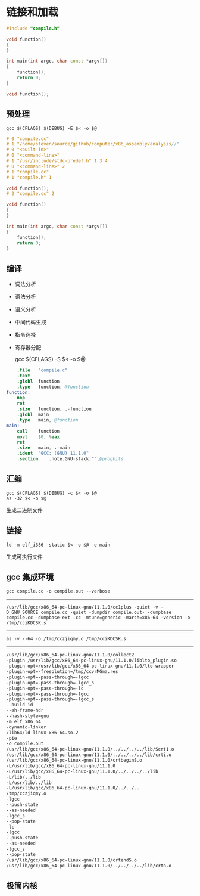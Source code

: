 # 链接和加载

```cpp
#include "compile.h"

void function()
{
}

int main(int argc, char const *argv[])
{
    function();
    return 0;
}
```

```cpp
void function();
```

## 预处理

    gcc $(CFLAGS) $(DEBUG) -E $< -o $@

```cpp
# 0 "compile.cc"
# 1 "/home/steven/source/github/computer/x86_assembly/analysis//"
# 0 "<built-in>"
# 0 "<command-line>"
# 1 "/usr/include/stdc-predef.h" 1 3 4
# 0 "<command-line>" 2
# 1 "compile.cc"
# 1 "compile.h" 1

void function();
# 2 "compile.cc" 2

void function()
{
}

int main(int argc, char const *argv[])
{
    function();
    return 0;
}
```

## 编译

- 词法分析
- 语法分析
- 语义分析
- 中间代码生成
- 指令选择
- 寄存器分配

    gcc $(CFLAGS) -S $< -o $@

```s
	.file	"compile.c"
	.text
	.globl	function
	.type	function, @function
function:
	nop
	ret
	.size	function, .-function
	.globl	main
	.type	main, @function
main:
	call	function
	movl	$0, %eax
	ret
	.size	main, .-main
	.ident	"GCC: (GNU) 11.1.0"
	.section	.note.GNU-stack,"",@progbits
```

## 汇编

    gcc $(CFLAGS) $(DEBUG) -c $< -o $@
    as -32 $< -o $@

生成二进制文件

## 链接

    ld -m elf_i386 -static $< -o $@ -e main

生成可执行文件

## gcc 集成环境

	gcc compile.cc -o compile.out --verbose

---

	/usr/lib/gcc/x86_64-pc-linux-gnu/11.1.0/cc1plus -quiet -v -D_GNU_SOURCE compile.cc -quiet -dumpdir compile.out- -dumpbase compile.cc -dumpbase-ext .cc -mtune=generic -march=x86-64 -version -o /tmp/cciKDCSK.s

---

	as -v --64 -o /tmp/cczjiqmy.o /tmp/cciKDCSK.s


---

```sh
/usr/lib/gcc/x86_64-pc-linux-gnu/11.1.0/collect2
-plugin /usr/lib/gcc/x86_64-pc-linux-gnu/11.1.0/liblto_plugin.so 
-plugin-opt=/usr/lib/gcc/x86_64-pc-linux-gnu/11.1.0/lto-wrapper 
-plugin-opt=-fresolution=/tmp/ccvrMGma.res 
-plugin-opt=-pass-through=-lgcc 
-plugin-opt=-pass-through=-lgcc_s 
-plugin-opt=-pass-through=-lc 
-plugin-opt=-pass-through=-lgcc 
-plugin-opt=-pass-through=-lgcc_s 
--build-id 
--eh-frame-hdr 
--hash-style=gnu 
-m elf_x86_64 
-dynamic-linker 
/lib64/ld-linux-x86-64.so.2 
-pie 
-o compile.out 
/usr/lib/gcc/x86_64-pc-linux-gnu/11.1.0/../../../../lib/Scrt1.o 
/usr/lib/gcc/x86_64-pc-linux-gnu/11.1.0/../../../../lib/crti.o 
/usr/lib/gcc/x86_64-pc-linux-gnu/11.1.0/crtbeginS.o 
-L/usr/lib/gcc/x86_64-pc-linux-gnu/11.1.0 
-L/usr/lib/gcc/x86_64-pc-linux-gnu/11.1.0/../../../../lib 
-L/lib/../lib 
-L/usr/lib/../lib 
-L/usr/lib/gcc/x86_64-pc-linux-gnu/11.1.0/../../.. 
/tmp/cczjiqmy.o 
-lgcc 
--push-state 
--as-needed 
-lgcc_s 
--pop-state 
-lc 
-lgcc 
--push-state 
--as-needed 
-lgcc_s 
--pop-state 
/usr/lib/gcc/x86_64-pc-linux-gnu/11.1.0/crtendS.o 
/usr/lib/gcc/x86_64-pc-linux-gnu/11.1.0/../../../../lib/crtn.o
```

## 极简内核


